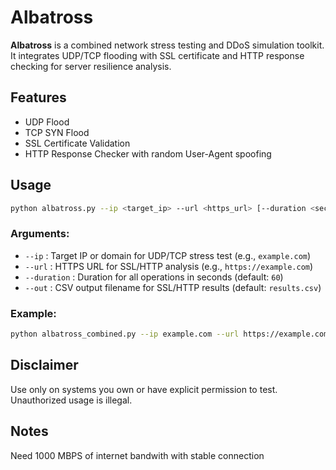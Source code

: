 # Albatross

**Albatross** is a combined network stress testing and DDoS simulation toolkit. It integrates UDP/TCP flooding with SSL certificate and HTTP response checking for server resilience analysis.

## Features

- UDP Flood
- TCP SYN Flood
- SSL Certificate Validation
- HTTP Response Checker with random User-Agent spoofing

## Usage

```bash
python albatross.py --ip <target_ip> --url <https_url> [--duration <seconds>] [--out <output_file.csv>]
```

### Arguments:

- `--ip` : Target IP or domain for UDP/TCP stress test (e.g., `example.com`)
- `--url` : HTTPS URL for SSL/HTTP analysis (e.g., `https://example.com`)
- `--duration` : Duration for all operations in seconds (default: `60`)
- `--out` : CSV output filename for SSL/HTTP results (default: `results.csv`)

### Example:

```bash
python albatross_combined.py --ip example.com --url https://example.com --duration 120 --out results.csv
```

## Disclaimer

Use only on systems you own or have explicit permission to test. Unauthorized usage is illegal.

## Notes

Need 1000 MBPS of internet bandwith with stable connection

